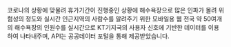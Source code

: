 코로나의 상황에 맞물려 휴가기간이 진행중인 상황에
해수욕장으로 많은 인파가 몰려 위험성의 정도와 실시간 인근지역의 사람수를 알려주기 위한 모바일용 웹
전국 약 50여개의 해수욕장의 인원수를 실시간으로 KT기지국의 사용자 신호에 기반한 데이터를 이용하여 나타내주며,
API는 공공데이터 포털을 통해 제공받았습니다.
